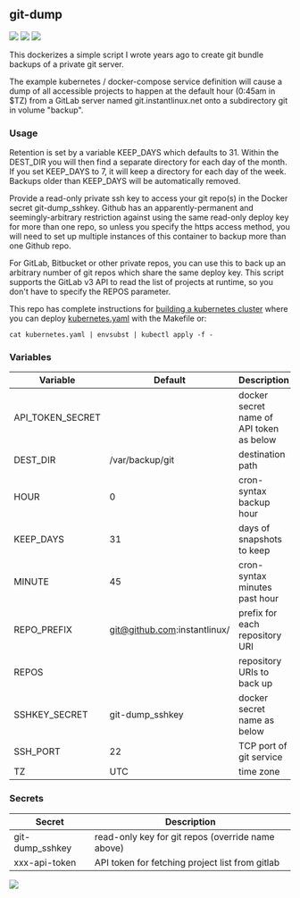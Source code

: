## git-dump
[![](https://images.microbadger.com/badges/version/instantlinux/git-dump.svg)](https://microbadger.com/images/instantlinux/git-dump "Version badge") [![](https://images.microbadger.com/badges/image/instantlinux/git-dump.svg)](https://microbadger.com/images/instantlinux/git-dump "Image badge") [![](https://images.microbadger.com/badges/commit/instantlinux/git-dump.svg)](https://microbadger.com/images/instantlinux/git-dump "Commit badge")

This dockerizes a simple script I wrote years ago to create git bundle
backups of a private git server.

The example kubernetes / docker-compose service definition will cause
a dump of all accessible projects to happen at the default hour
(0:45am in $TZ) from a GitLab server named git.instantlinux.net onto a
subdirectory git in volume "backup".

### Usage

Retention is set by a variable KEEP_DAYS which defaults to 31. Within
the DEST_DIR you will then find a separate directory for each day of
the month. If you set KEEP_DAYS to 7, it will keep a directory for
each day of the week. Backups older than KEEP_DAYS will be
automatically removed.

Provide a read-only private ssh key to access your git repo(s) in the
Docker secret git-dump_sshkey. Github has an apparently-permanent and
seemingly-arbitrary restriction against using the same read-only
deploy key for more than one repo, so unless you specify the https
access method, you will need to set up multiple instances of this
container to backup more than one Github repo.

For GitLab, Bitbucket or other private repos, you can use this to
back up an arbitrary number of git repos which share the same deploy
key. This script supports the GitLab v3 API to read the list of
projects at runtime, so you don't have to specify the REPOS parameter.

This repo has complete instructions for
[building a kubernetes cluster](https://github.com/instantlinux/docker-tools/blob/master/k8s/README.md) where you can deploy [kubernetes.yaml](https://github.com/instantlinux/docker-tools/blob/master/images/git-dump/kubernetes.yaml) with the Makefile or:
~~~
cat kubernetes.yaml | envsubst | kubectl apply -f -
~~~

### Variables

| Variable | Default | Description |
| -------- | ------- | ----------- |
| API_TOKEN_SECRET | | docker secret name of API token as below |
| DEST_DIR | /var/backup/git | destination path |
| HOUR | 0 |cron-syntax backup hour |
| KEEP_DAYS | 31 | days of snapshots to keep |
| MINUTE | 45 | cron-syntax minutes past hour |
| REPO_PREFIX | git@github.com:instantlinux/ | prefix for each repository URI |
| REPOS | | repository URIs to back up |
| SSHKEY_SECRET | git-dump_sshkey | docker secret name as below |
| SSH_PORT | 22 | TCP port of git service |
| TZ | UTC | time zone |

### Secrets

| Secret | Description |
| ------ | ----------- |
| git-dump_sshkey | read-only key for git repos (override name above) |
| xxx-api-token | API token for fetching project list from gitlab |
[![](https://images.microbadger.com/badges/license/instantlinux/git-dump.svg)](https://microbadger.com/images/instantlinux/git-dump "License badge")
